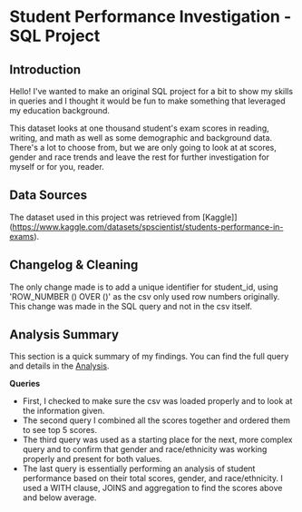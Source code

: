 # Student Performance Investigation - SQL Project
## Introduction
Hello!  I've wanted to make an original SQL project for a bit to show my skills in queries and I thought it would be fun to make something that leveraged my education background. 

This dataset looks at one thousand student's exam scores in reading, writing, and math as well as some demographic and background data.  There's a lot to choose from, but we are only going to look at at scores, gender and race trends and leave the rest for further investigation for myself or for you, reader.

## Data Sources
The dataset used in this project was retrieved from [Kaggle]](https://www.kaggle.com/datasets/spscientist/students-performance-in-exams).

## Changelog & Cleaning
The only change made is to add a unique identifier for student_id, using 'ROW_NUMBER () OVER ()' as the csv only used row numbers originally. This change was made in the SQL query and not in the csv itself.

## Analysis Summary

This section is a quick summary of my findings. You can find the full query and details in the [Analysis]((https://github.com/stgordillo/Student-Performance-SQL/tree/main)).

**Queries**
* First, I checked to make sure the csv was loaded properly and to look at the information given.
* The second query I combined all the scores together and ordered them to see top 5 scores.
* The third query was used as a starting place for the next, more complex query and to confirm that gender and race/ethnicity was working properly and present for both values. 
* The last query is essentially performing an analysis of student performance based on their total scores, gender, and race/ethnicity.  I used a WITH clause, JOINS and aggregation to find the scores above and below average.

